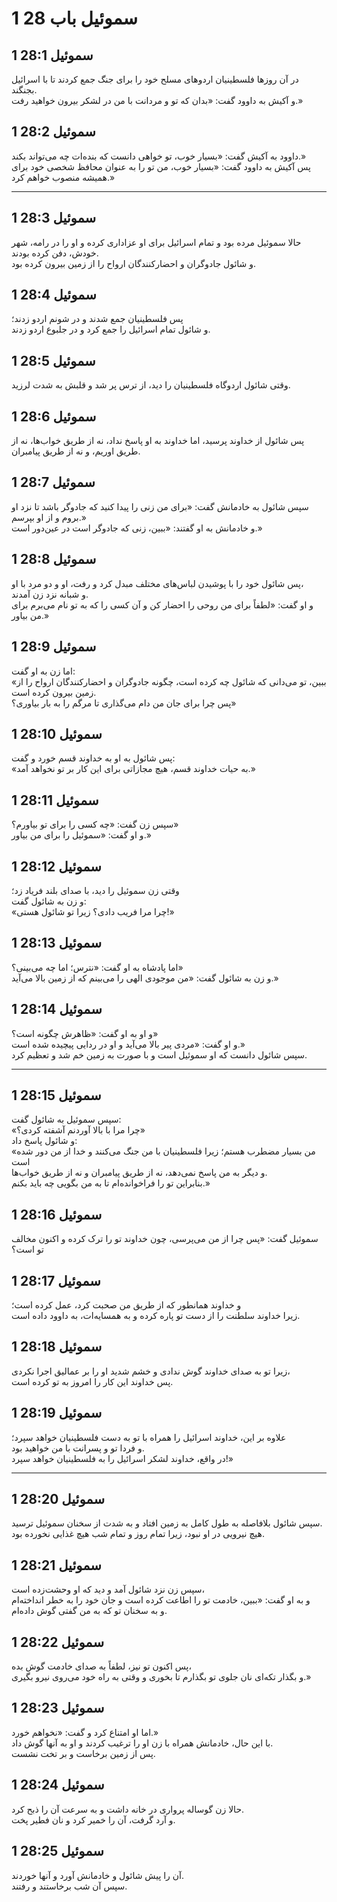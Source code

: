 # 1 سموئیل باب 28

## 1 سموئیل 28:1

در آن روزها فلسطینیان اردوهای مسلح خود را برای جنگ جمع کردند تا با اسرائیل بجنگند.  
و آکیش به داوود گفت: «بدان که تو و مردانت با من در لشکر بیرون خواهید رفت.»

## 1 سموئیل 28:2

داوود به آکیش گفت: «بسیار خوب، تو خواهی دانست که بنده‌ات چه می‌تواند بکند.»  
پس آکیش به داوود گفت: «بسیار خوب، من تو را به عنوان محافظ شخصی خود برای همیشه منصوب خواهم کرد.»

---

## 1 سموئیل 28:3

حالا سموئیل مرده بود و تمام اسرائیل برای او عزاداری کرده و او را در رامه، شهر خودش، دفن کرده بودند.  
و شائول جادوگران و احضارکنندگان ارواح را از زمین بیرون کرده بود.

## 1 سموئیل 28:4

پس فلسطینیان جمع شدند و در شونم اردو زدند؛  
و شائول تمام اسرائیل را جمع کرد و در جلبوع اردو زدند.

## 1 سموئیل 28:5

وقتی شائول اردوگاه فلسطینیان را دید، از ترس پر شد و قلبش به شدت لرزید.

## 1 سموئیل 28:6

پس شائول از خداوند پرسید، اما خداوند به او پاسخ نداد، نه از طریق خواب‌ها، نه از طریق اوریم، و نه از طریق پیامبران.

## 1 سموئیل 28:7

سپس شائول به خادمانش گفت: «برای من زنی را پیدا کنید که جادوگر باشد تا نزد او بروم و از او بپرسم.»  
و خادمانش به او گفتند: «ببین، زنی که جادوگر است در عین‌دور است.»

## 1 سموئیل 28:8

پس شائول خود را با پوشیدن لباس‌های مختلف مبدل کرد و رفت، او و دو مرد با او،  
و شبانه نزد زن آمدند.  
و او گفت: «لطفاً برای من روحی را احضار کن و آن کسی را که به تو نام می‌برم برای من بیاور.»

## 1 سموئیل 28:9

اما زن به او گفت:  
«ببین، تو می‌دانی که شائول چه کرده است، چگونه جادوگران و احضارکنندگان ارواح را از زمین بیرون کرده است.  
پس چرا برای جان من دام می‌گذاری تا مرگم را به بار بیاوری؟»

## 1 سموئیل 28:10

پس شائول به او به خداوند قسم خورد و گفت:  
«به حیات خداوند قسم، هیچ مجازاتی برای این کار بر تو نخواهد آمد.»

## 1 سموئیل 28:11

سپس زن گفت: «چه کسی را برای تو بیاورم؟»  
و او گفت: «سموئیل را برای من بیاور.»

## 1 سموئیل 28:12

وقتی زن سموئیل را دید، با صدای بلند فریاد زد؛  
و زن به شائول گفت:  
«چرا مرا فریب دادی؟ زیرا تو شائول هستی!»

## 1 سموئیل 28:13

اما پادشاه به او گفت: «نترس؛ اما چه می‌بینی؟»  
و زن به شائول گفت: «من موجودی الهی را می‌بینم که از زمین بالا می‌آید.»

## 1 سموئیل 28:14

و او به او گفت: «ظاهرش چگونه است؟»  
و او گفت: «مردی پیر بالا می‌آید و او در ردایی پیچیده شده است.»  
سپس شائول دانست که او سموئیل است و با صورت به زمین خم شد و تعظیم کرد.

---

## 1 سموئیل 28:15

سپس سموئیل به شائول گفت:  
«چرا مرا با بالا آوردنم آشفته کردی؟»  
و شائول پاسخ داد:  
«من بسیار مضطرب هستم؛ زیرا فلسطینیان با من جنگ می‌کنند و خدا از من دور شده است  
و دیگر به من پاسخ نمی‌دهد، نه از طریق پیامبران و نه از طریق خواب‌ها.  
بنابراین تو را فراخوانده‌ام تا به من بگویی چه باید بکنم.»

## 1 سموئیل 28:16

سموئیل گفت: «پس چرا از من می‌پرسی، چون خداوند تو را ترک کرده و اکنون مخالف تو است؟

## 1 سموئیل 28:17

و خداوند همانطور که از طریق من صحبت کرد، عمل کرده است؛  
زیرا خداوند سلطنت را از دست تو پاره کرده و به همسایه‌ات، به داوود داده است.

## 1 سموئیل 28:18

زیرا تو به صدای خداوند گوش ندادی و خشم شدید او را بر عمالیق اجرا نکردی،  
پس خداوند این کار را امروز به تو کرده است.

## 1 سموئیل 28:19

علاوه بر این، خداوند اسرائیل را همراه با تو به دست فلسطینیان خواهد سپرد؛  
و فردا تو و پسرانت با من خواهید بود.  
در واقع، خداوند لشکر اسرائیل را به فلسطینیان خواهد سپرد!»

---

## 1 سموئیل 28:20

سپس شائول بلافاصله به طول کامل به زمین افتاد و به شدت از سخنان سموئیل ترسید.  
هیچ نیرویی در او نبود، زیرا تمام روز و تمام شب هیچ غذایی نخورده بود.

## 1 سموئیل 28:21

سپس زن نزد شائول آمد و دید که او وحشت‌زده است،  
و به او گفت: «ببین، خادمت تو را اطاعت کرده است و جان خود را به خطر انداخته‌ام  
و به سخنان تو که به من گفتی گوش داده‌ام.

## 1 سموئیل 28:22

پس اکنون تو نیز، لطفاً به صدای خادمت گوش بده،  
و بگذار تکه‌ای نان جلوی تو بگذارم تا بخوری و وقتی به راه خود می‌روی نیرو بگیری.»

## 1 سموئیل 28:23

اما او امتناع کرد و گفت: «نخواهم خورد.»  
با این حال، خادمانش همراه با زن او را ترغیب کردند و او به آنها گوش داد.  
پس از زمین برخاست و بر تخت نشست.

## 1 سموئیل 28:24

حالا زن گوساله پرواری در خانه داشت و به سرعت آن را ذبح کرد.  
و آرد گرفت، آن را خمیر کرد و نان فطیر پخت.

## 1 سموئیل 28:25

آن را پیش شائول و خادمانش آورد و آنها خوردند.  
سپس آن شب برخاستند و رفتند.
